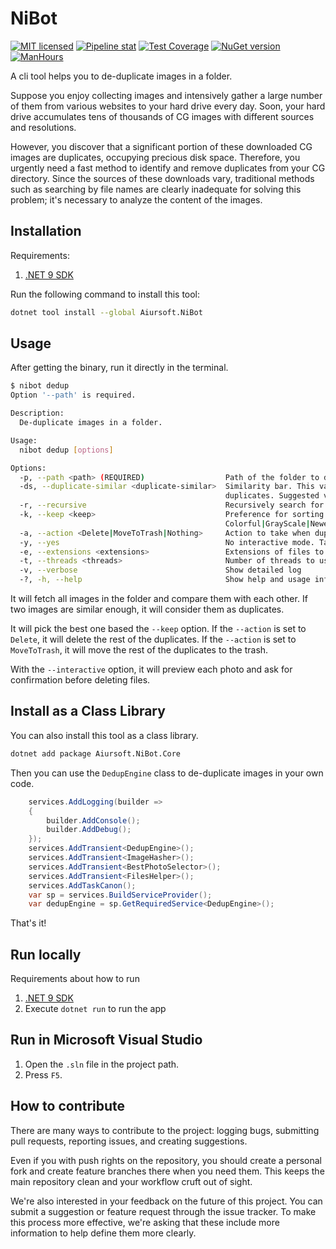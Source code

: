 # NiBot

[![MIT licensed](https://img.shields.io/badge/license-MIT-blue.svg)](https://gitlab.aiursoft.com/aiursoft/NiBot/-/blob/master/LICENSE)
[![Pipeline stat](https://gitlab.aiursoft.com/aiursoft/NiBot/badges/master/pipeline.svg)](https://gitlab.aiursoft.com/aiursoft/NiBot/-/pipelines)
[![Test Coverage](https://gitlab.aiursoft.com/aiursoft/NiBot/badges/master/coverage.svg)](https://gitlab.aiursoft.com/aiursoft/NiBot/-/pipelines)
[![NuGet version](https://img.shields.io/nuget/v/Aiursoft.NiBot.svg)](https://www.nuget.org/packages/Aiursoft.NiBot/)
[![ManHours](https://manhours.aiursoft.cn/r/gitlab.aiursoft.com/aiursoft/nibot.svg)](https://gitlab.aiursoft.com/aiursoft/nibot/-/commits/master?ref_type=heads)

A cli tool helps you to de-duplicate images in a folder.

Suppose you enjoy collecting images and intensively gather a large number of them from various websites to your hard drive every day. Soon, your hard drive accumulates tens of thousands of CG images with different sources and resolutions.

However, you discover that a significant portion of these downloaded CG images are duplicates, occupying precious disk space. Therefore, you urgently need a fast method to identify and remove duplicates from your CG directory. Since the sources of these downloads vary, traditional methods such as searching by file names are clearly inadequate for solving this problem; it's necessary to analyze the content of the images.

## Installation

Requirements:

1. [.NET 9 SDK](http://dot.net/)

Run the following command to install this tool:

```bash
dotnet tool install --global Aiursoft.NiBot
```

## Usage

After getting the binary, run it directly in the terminal.

```bash
$ nibot dedup
Option '--path' is required.

Description:
  De-duplicate images in a folder.

Usage:
  nibot dedup [options]

Options:
  -p, --path <path> (REQUIRED)                  Path of the folder to dedup.
  -ds, --duplicate-similar <duplicate-similar>  Similarity bar. This value means two image are considered as duplicates if their similarity is greater than it. Setting too small may cause different images to be considered as 
                                                duplicates. Suggested values: [96-100] [default: 96]
  -r, --recursive                               Recursively search for similar images in subdirectories. [default: False]
  -k, --keep <keep>                             Preference for sorting images by quality to determine which to keep when duplicates are found. Available options: 
                                                Colorful|GrayScale|Newest|Oldest|Smallest|Largest|HighestResolution|LowestResolution. [default: Colorful|HighestResolution|Largest|Newest]
  -a, --action <Delete|MoveToTrash|Nothing>     Action to take when duplicates are found. Available options: Nothing, Delete, MoveToTrash. [default: MoveToTrash]
  -y, --yes                                     No interactive mode. Taking action without asking for confirmation. [default: False]
  -e, --extensions <extensions>                 Extensions of files to dedup. [default: jpg|jpeg|png|jfif]
  -t, --threads <threads>                       Number of threads to use for image indexing. Default is 32. [default: 32]
  -v, --verbose                                 Show detailed log
  -?, -h, --help                                Show help and usage information
```

It will fetch all images in the folder and compare them with each other. If two images are similar enough, it will consider them as duplicates. 

It will pick the best one based the `--keep` option. If the `--action` is set to `Delete`, it will delete the rest of the duplicates. If the `--action` is set to `MoveToTrash`, it will move the rest of the duplicates to the trash.

With the `--interactive` option, it will preview each photo and ask for confirmation before deleting files.

## Install as a Class Library

You can also install this tool as a class library. 

```bash
dotnet add package Aiursoft.NiBot.Core
```

Then you can use the `DedupEngine` class to de-duplicate images in your own code.

```csharp
    services.AddLogging(builder =>
    {
        builder.AddConsole();
        builder.AddDebug();
    });
    services.AddTransient<DedupEngine>();
    services.AddTransient<ImageHasher>();
    services.AddTransient<BestPhotoSelector>();
    services.AddTransient<FilesHelper>();
    services.AddTaskCanon();
    var sp = services.BuildServiceProvider();
    var dedupEngine = sp.GetRequiredService<DedupEngine>();
```

That's it!

## Run locally

Requirements about how to run

1. [.NET 9 SDK](http://dot.net/)
2. Execute `dotnet run` to run the app

## Run in Microsoft Visual Studio

1. Open the `.sln` file in the project path.
2. Press `F5`.

## How to contribute

There are many ways to contribute to the project: logging bugs, submitting pull requests, reporting issues, and creating suggestions.

Even if you with push rights on the repository, you should create a personal fork and create feature branches there when you need them. This keeps the main repository clean and your workflow cruft out of sight.

We're also interested in your feedback on the future of this project. You can submit a suggestion or feature request through the issue tracker. To make this process more effective, we're asking that these include more information to help define them more clearly.
